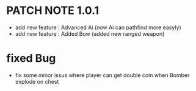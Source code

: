 # PATCH NOTE 1.0.1

- add new feature : Advanced Ai (now Ai can pathfind more easyly)
- add new feature : Added Bow (added new ranged weapon)

# fixed Bug

- fix some minor issus where player can get double coin when Bomber explode on chest
